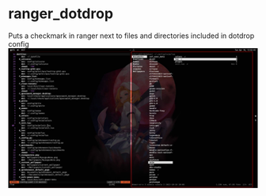 # ranger_dotdrop
Puts a checkmark in ranger next to files and directories included in dotdrop config
![image](example.jpg)
